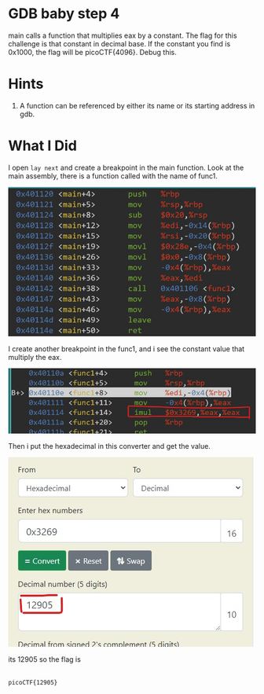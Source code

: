 # GDB baby step 4

main calls a function that multiplies eax by a constant. The flag for this challenge is that constant in decimal base. If the constant you find is 0x1000, the flag will be picoCTF{4096}.
Debug this.

# Hints

1. A function can be referenced by either its name or its starting address in gdb.

# What I Did

I open `lay next` and create a breakpoint in the main function.
Look at the main assembly, there is a function called with the name of func1.

<img src="Pic_1.jpg">

I create another breakpoint in the func1, and i see the constant value
that multiply the eax.

<img src="Pic_2.jpg">

Then i put the hexadecimal in this converter and get the value.

<img src="Pic_3.jpg">

its 12905
so the flag is

```

picoCTF{12905}

```
